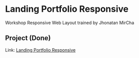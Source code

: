 # Landing Portfolio Responsive
Workshop Responsive Web Layout trained by Jhonatan MirCha

## Project (Done)

Link: [Landing Portfolio Responsive](https://jhons1206.github.io/landing-portfolio-responsive/)
